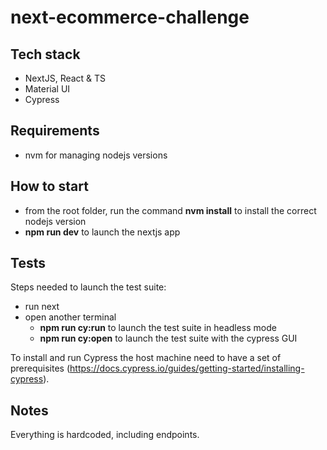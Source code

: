 # next-ecommerce-challenge

## Tech stack
- NextJS, React & TS
- Material UI
- Cypress

## Requirements
- nvm for managing nodejs versions

## How to start
- from the root folder, run the command **nvm install** to install the correct nodejs version
- **npm run dev** to launch the nextjs app

## Tests
Steps needed to launch the test suite:
- run next
- open another terminal
  - **npm run cy:run** to launch the test suite in headless mode
  - **npm run cy:open** to launch the test suite with the cypress GUI

To install and run Cypress the host machine need to have a set of prerequisites (https://docs.cypress.io/guides/getting-started/installing-cypress).

## Notes
Everything is hardcoded, including endpoints.

